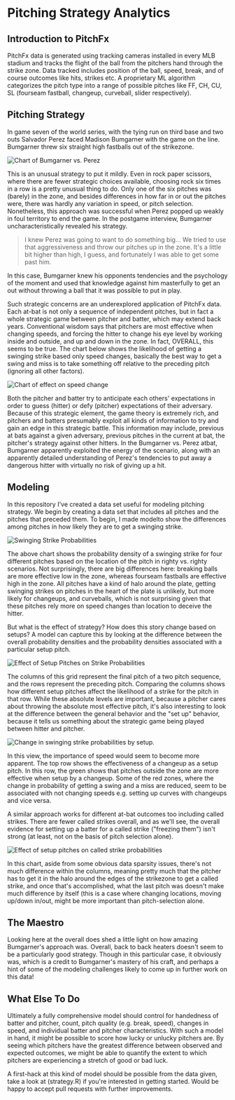 Pitching Strategy Analytics
===========================

Introduction to PitchFx
---------------------------

PitchFx data is generated using tracking cameras installed in every MLB stadium and tracks the flight of the ball from the pitchers hand through the strike zone. Data tracked includes position of the ball, speed, break, and of course outcomes like hits, strikes etc. A proprietary ML algorithm categorizes the pitch type into a range of possible pitches like FF, CH, CU, SL (fourseam fastball, changeup, curveball, slider respectively).

Pitching Strategy
---------------------------

In game seven of the world series, with the tying run on third base and two outs Salvador Perez faced Madison Bumgarner with the game on the line. Bumgarner threw six straight high fastballs out of the strikezone. 

![Chart of Bumgarner vs. Perez](plots/perez_v_bumgarner.png)

This is an unusual strategy to put it mildly. Even in rock paper scissors, where there are fewer strategic choices available, choosing rock six times in a row is a pretty unusual thing to do. Only one of the six pitches was (barely) in the zone, and besides differences in how far in or out the pitches were, there was hardly any variation in speed, or pitch selection. Nonetheless, this approach was successful when Perez popped up weakly in foul territory to end the game. In the postgame interview, Bumgarner uncharacteristically revealed his strategy.

> I knew Perez was going to want to do something big... We tried to use that aggressiveness and throw our pitches up in the zone. It's a little bit higher than high, I guess, and fortunately I was able to get some past him.

In this case, Bumgarner knew his opponents tendencies and the psychology of the moment and used that knowledge against him masterfully to get an out without throwing a ball that it was possible to put in play.

Such strategic concerns are an underexplored application of PitchFx data. Each at-bat is not only a sequence of independent pitches, but in fact a whole strategic game between pitcher and batter, which may extend back years. Conventional wisdom says that pitchers are most effective when changing speeds, and forcing the hitter to change his eye level by working inside and outside, and up and down in the zone. In fact, OVERALL, this seems to be true. The chart below shows the likelihood of getting a swinging strike based only speed changes, basically the best way to get a swing and miss is to take something off relative to the preceding pitch (ignoring all other factors).

![Chart of effect on speed change](plots/speed_change_swinging.png)

Both the pitcher and batter try to anticipate each others' expectations in order to guess (hitter) or defy (pitcher) expectations of their adversary. Because of this strategic element, the game theory is extremely rich, and pitchers and batters presumably exploit all kinds of information to try and gain an edge in this strategic battle. This information may include, previous at bats against a given adversary, previous pitches in the current at bat, the pitcher's strategy against other hitters. In the Bumgarner vs. Perez atbat, Bumgarner apparently exploited the energy of the scenario, along with an apparently detailed understanding of Perez's tendencies to put away a dangerous hitter with virtually no risk of giving up a hit.


Modeling
---------------------------
In this repository I've created a data set useful for modeling pitching strategy. We begin by creating a data set that includes all pitches and the pitches that preceded them. To begin, I made modelto show the differences among pitches in how likely they are to get a swinging strike.

![Swinging Strike Probabilities](plots/swinging_k_by_pitch_type.png)

The above chart shows the probability density of a swinging strike for four different pitches based on the location of the pitch in righty vs. righty scenarios. Not surprisingly, there are big differences here: breaking balls are more effective low in the zone, whereas fourseam fastballs are effective high in the zone. All pitches have a kind of halo around the plate, getting swinging strikes on pitches in the heart of the plate is unlikely, but more likely for changeups, and curveballs, which is not surprising given that these pitches rely more on speed changes than location to deceive the hitter.

But what is the effect of strategy? How does this story change based on setups? A model can capture this by looking at the difference between the overall probability densities and the probability densities associated with a particular setup pitch.

![Effect of Setup Pitches on Strike Probabilities](plots/swinging_k_by_pitch_type_setup.png)

The columns of this grid represent the final pitch of a two pitch sequence, and the rows represent the preceding pitch. Comparing the columns shows how different setup pitches affect the likelihood of a strike for the pitch in that row. While these absolute levels are important, because a pitcher cares about throwing the absolute most effective pitch, it's also interesting to look at the difference between the general behavior and the "set up" behavior, because it tells us something about the strategic game being played between hitter and pitcher.

![Change in swinging strike probabilities by setup.](plots/difference_swinging_k_by_pitch_type_setup.png)

In this view, the importance of speed would seem to become more apparent. The top row shows the effectiveness of a changeup as a setup pitch. In this row, the green shows that pitches outside the zone are more effective when setup by a changeup. Some of the red zones, where the change in probability of getting a swing and a miss are reduced, seem to be associated with not changing speeds e.g. setting up curves with changeups and vice versa.

A similar approach works for different at-bat outcomes too including called strikes. There are fewer called strikes overall, and as we'll see, the overall evidence for setting up a batter for a called strike ("freezing them") isn't strong (at least, not on the basis of pitch selection alone).

![Effect of setup pitches on called strike probabilities](plots/called_k_by_pitch_type_setup.png)

In this chart, aside from some obvious data sparsity issues, there's not much difference within the columns, meaning pretty much that the pitcher has to get it in the halo around the edges of the strikezone to get a called strike, and once that's accomplished, what the last pitch was doesn't make much difference by itself (this is a case where changing locations, moving up/down in/out, might be more important than pitch-selection alone.

The Maestro
----------------------------
Looking here at the overall does shed a little light on how amazing Bumgarner's approach was. Overall, back to back heaters doesn't seem to be a particularly good strategy. Though in this particular case, it obviously was, which is a credit to Bumgarner's mastery of his craft, and perhaps a hint of some of the modeling challenges likely to come up in further work on this data!

What Else To Do
----------------------------

Ultimately a fully comprehensive model should control for handedness of batter and pitcher, count, pitch quality (e.g. break, speed), changes in speed, and individual batter and pitcher characteristics. With such a model in hand, it might be possible to score how lucky or unlucky pitchers are. By seeing which pitchers have the greatest difference between observed and expected outcomes, we might be able to quantify the extent to which pitchers are experiencing a stretch of good or bad luck.

A first-hack at this kind of model should be possible from the data given, take a look at (strategy.R) if you're interested in getting started. Would be happy to accept pull requests with further improvements.
